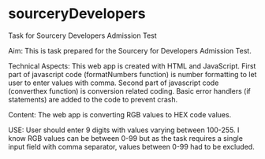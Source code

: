 # sourceryDevelopers
Task for Sourcery Developers Admission Test 

Aim: 
This is task prepared for the Sourcery for Developers Admission Test.

Technical Aspects:
This web app is created with HTML and JavaScript.
First part of javascript code (formatNumbers function) is number formatting to let user to enter values with comma.
Second part of javascript code (converthex function) is conversion related coding.
Basic error handlers (if statements) are added to the code to prevent crash.

Content:
The web app is converting RGB values to HEX code values. 

USE:
User should enter 9 digits with values varying between 100-255. I know RGB values can be between 0-99 but as the task requires a single input field with comma separator, values between 0-99 had to be excluded.

